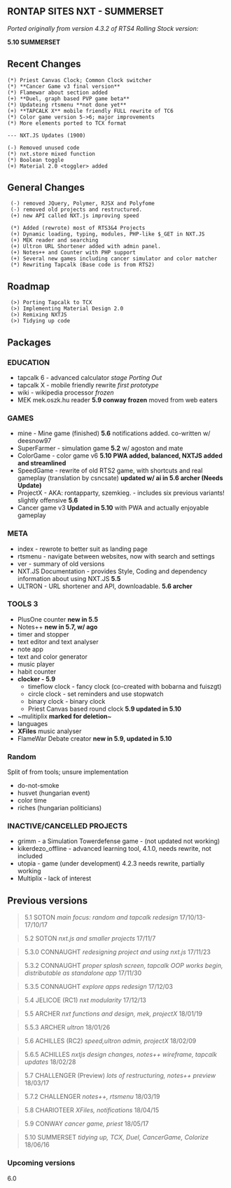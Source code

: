 ## RONTAP SITES NXT - SUMMERSET 
*Ported originally from version 4.3.2 of RTS4*
*Rolling Stock version:*

**5.10 SUMMERSET**

## Recent Changes
```
(*) Priest Canvas Clock; Common Clock switcher
(*) **Cancer Game v3 final version**
(*) Flamewar about section added
(+) **Duel, graph based PVP game beta**
(*) Updateing rtsmenu **not done yet**
(+) **TAPCALK X** mobile friendly FULL rewrite of TC6
(*) Color game version 5->6; major improvements
(*) More elements ported to TCX format

--- NXT.JS Updates (1900)

(-) Removed unused code
(*) nxt.store mixed function
(*) Boolean toggle
(+) Material 2.0 <toggler> added
```

## General Changes
```
 (-) removed JQuery, Polymer, RJSX and Polyfome
 (-) removed old projects and restructured.
 (+) new API called NXT.js improving speed

 (*) Added (rewrote) most of RTS3&4 Projects
 (+) Dynamic loading, typing, modules, PHP-like $_GET in NXT.JS
 (+) MEK reader and searching
 (+) Ultron URL Shortener added with admin panel.
 (+) Notes++ and Counter with PHP support
 (+) Several new games including cancer simulator and color matcher
 (*) Rewriting Tapcalk (Base code is from RTS2)

```
## Roadmap
```
 (>) Porting Tapcalk to TCX
 (>) Implementing Material Design 2.0
 (>) Remixing NXTJS
 (>) Tidying up code

```
## Packages

### EDUCATION
* tapcalk 6 - advanced calculator _stage Porting Out_
* tapcalk X - mobile friendly rewrite _first prototype_
* wiki - wikipedia processor _frozen_
* MEK mek.oszk.hu reader **5.9 conway frozen**  moved from web eaters

### GAMES
* mine - Mine game (finished) **5.6** notifications added. co-written w/ deesnow97
* SuperFarmer - simulation game **5.2** w/ agoston and mate
* ColorGame - color game v6 **5.10 PWA added, balanced, NXTJS added and streamlined**
* SpeedGame - rewrite of old RTS2 game, with shortcuts and real gameplay (translation by csncsate) **updated w/ ai in 5.6 archer (Needs Update)**
* ProjectX - AKA: rontapparty, szemkieg. - includes six previous variants! slightly offensive **5.6**
* Cancer game v3 **Updated in 5.10** with PWA and actually enjoyable gameplay

### META
* index -  rewrote to better suit as landing page
* rtsmenu - navigate between websites, now with search and settings
* ver -  summary of old versions
* NXT.JS Documentation - provides Style, Coding and dependency information about using NXT.JS **5.5**
* ULTRON - URL shortener and API, downloadable. **5.6 archer**

### TOOLS 3
* PlusOne counter **new in 5.5**
* Notes++ **new in 5.7, w/ ago**
* timer and stopper
* text editor and text analyser
* note app
* text and color generator
* music player
* habit counter
* **clocker - 5.9**
  * timeflow clock -  fancy clock (co-created with bobarna and fuiszgt)
  * circle clock - set reminders and use stopwatch
  * binary clock - binary clock
  * Priest Canvas based round clock **5.9 updated in 5.10**
* ~mulitiplix **marked for deletion**~
* languages
* **XFiles** music analyser
* FlameWar Debate creator **new in 5.9, updated in 5.10**


### Random
Split of from tools; unsure implementation
* do-not-smoke
* husvet (hungarian event)
* color time
* riches (hungarian politicians)


### INACTIVE/CANCELLED PROJECTS
* grimm - a Simulation Towerdefense game - (not updated not working)
* kikerdezo_offline - advanced learning tool, 4.1.0, needs rewrite, not included
* utopia - game  (under development) 4.2.3 needs rewrite, partially working
* Multiplix - lack of interest

## Previous versions
> 5.1 SOTON _main focus: random and tapcalk redesign_ 17/10/13-17/10/17

> 5.2 SOTON _nxt.js and smaller projects_ 17/11/7

> 5.3.0 CONNAUGHT _redesigning project and using nxt.js_ 17/11/23

> 5.3.2 CONNAUGHT _proper splash screen, tapcalk OOP works begin, distributable as standalone app_ 17/11/30

> 5.3.5 CONNAUGHT _explore apps redesign_ 17/12/03

> 5.4 JELICOE (RC1) _nxt modularity_ 17/12/13

> 5.5 ARCHER _nxt functions and design, mek, projectX_   18/01/19

> 5.5.3 ARCHER _ultron_   18/01/26

> 5.6 ACHILLES (RC2) _speed,ultron admin, projectX_ 18/02/09

> 5.6.5 ACHILLES _nxtjs design changes, notes++ wireframe, tapcalk updates_ 18/02/28

> 5.7 CHALLENGER (Preview)  _lots of restructuring,  notes++ preview_ 18/03/17

> 5.7.2 CHALLENGER _notes++, rtsmenu_ 18/03/19

> 5.8 CHARIOTEER _XFiles, notifications_ 18/04/15

> 5.9 CONWAY _cancer game, priest_ 18/05/17

> 5.10 SUMMERSET _tidying up, TCX, Duel, CancerGame, Colorize_ 18/06/16

### Upcoming versions

6.0 
